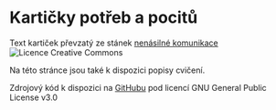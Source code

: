 # Kartičky potřeb a pocitů

Text kartiček převzatý ze stánek [nenásilné komunikace](https://www.nenasilnakomunikace.org/l/cviceni-s-kartickami-potreb-a-pocitu/) 
![Licence Creative Commons](https://i.creativecommons.org/l/by-nc-sa/3.0/cz/88x31.png)

Na této stránce jsou také k dispozici popisy cvičení.
    
Zdrojový kód k dispozici na [GitHubu](https://github.com/lukas-krecan/NvcCards/) pod licencí GNU General Public License v3.0
